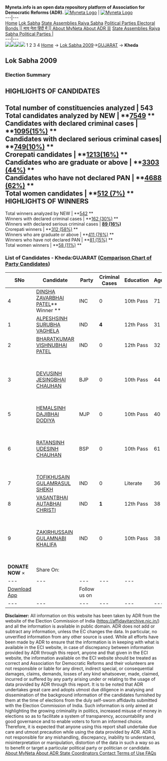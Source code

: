 **Myneta.info is an open data repository platform of Association for Democratic Reforms (ADR).**
[![Myneta Logo](https://www.myneta.info/lib/img/myneta-logo.png)](https://www.myneta.info/) | [![Myneta Logo](https://www.myneta.info/lib/img/adr-logo.png)](https://adrindia.org)  
---|---  
[Home](https://www.myneta.info/) [Lok Sabha](https://www.myneta.info/#ls "Lok Sabha") [ State Assemblies ](https://www.myneta.info/#sa "State Assemblies") [Rajya Sabha](https://www.myneta.info/#rs "Rajya Sabha") [Political Parties ](https://www.myneta.info/party "Political Parties") [ Electoral Bonds ](https://www.myneta.info/electoral_bonds "Electoral Bonds") [ || माय नेता हिंदी में || ](https://translate.google.co.in/translate?prev=hp&hl=en&js=y&u=www.myneta.info&sl=en&tl=hi&history_state0=) [ About MyNeta ](https://adrindia.org/content/about-myneta) [ About ADR ](https://adrindia.org/about-adr/who-we-are) [☰](javascript:void\(0\))
[ State Assemblies ](https://www.myneta.info/#sa "State Assemblies") [ Rajya Sabha ](https://www.myneta.info/#rs "Rajya Sabha") [ Political Parties ](https://www.myneta.info/party "Political Parties")
|   
---|---  
![](https://www.myneta.info/lib/img/banner/banner-1.png)![](https://www.myneta.info/lib/img/banner/banner-2.png)![](https://www.myneta.info/lib/img/banner/banner-3.png)![](https://www.myneta.info/lib/img/banner/banner-4.png)
1  2  3  4 
[Home](https://www.myneta.info/) → [Lok Sabha 2009](https://www.myneta.info/ls2009/)→[GUJARAT](https://www.myneta.info/ls2009/index.php?action=show_constituencies&state_id=6) → **Kheda**
### 
## Lok Sabha 2009
###  Election Summary 
HIGHLIGHTS OF CANDIDATES  
---  
Total number of constituencies analyzed |  543   
Total candidates analyzed by NEW | **[7549](https://www.myneta.info/ls2009/index.php?action=summary&subAction=candidates_analyzed&sort=candidate#summary) **  
Candidates with declared criminal cases | **[1095(15%)](https://www.myneta.info/ls2009/index.php?action=summary&subAction=crime&sort=candidate#summary) **  
Candidates with declared serious criminal cases| **[749(10%)](https://www.myneta.info/ls2009/index.php?action=summary&subAction=serious_crime&sort=candidate#summary) **  
Crorepati candidates | **[1213(16%)](https://www.myneta.info/ls2009/index.php?action=summary&subAction=crorepati&sort=candidate#summary) **  
Candidates who are graduate or above | **[3303 (44%)](https://www.myneta.info/ls2009/index.php?action=summary&subAction=education&sort=candidate#summary) **  
Candidates who have not declared PAN | **[4688 (62%)](https://www.myneta.info/ls2009/index.php?action=summary&subAction=without_pan&sort=candidate#summary) **  
Total women candidates | **[512 (7%)](https://www.myneta.info/ls2009/index.php?action=summary&subAction=women_candidate&sort=candidate#summary) **  
HIGHLIGHTS OF WINNERS  
---  
Total winners analyzed by NEW | **[542](https://www.myneta.info/ls2009/index.php?action=summary&subAction=winner_analyzed&sort=candidate#summary) **  
Winners with declared criminal cases | **[162 (30%)](https://www.myneta.info/ls2009/index.php?action=summary&subAction=winner_crime&sort=candidate#summary) **  
Winners with declared serious criminal cases | **[89 (16%)](https://www.myneta.info/ls2009/index.php?action=summary&subAction=winner_serious_crime&sort=candidate#summary)**  
Crorepati winners | **[312 (58%)](https://www.myneta.info/ls2009/index.php?action=summary&subAction=winner_crorepati&sort=candidate#summary) **  
Winners who are graduate or above | **[411 (76%)](https://www.myneta.info/ls2009/index.php?action=summary&subAction=winner_education&sort=candidate#summary) **  
Winners who have not declared PAN | **[81 (15%)](https://www.myneta.info/ls2009/index.php?action=summary&subAction=winner_without_pan&sort=candidate#summary) **  
Total women winners | **[58 (11%)](https://www.myneta.info/ls2009/index.php?action=summary&subAction=winner_women&sort=candidate#summary) **  
### List of Candidates - Kheda:GUJARAT ([Comparison Chart of Party Candidates](https://www.myneta.info/ls2009/comparisonchart.php?constituency_id=282))
SNo | Candidate| Party| Criminal Cases| Education| Age| Total Assets| Liabilities  
---|---|---|---|---|---|---|---  
4  | [DINSHA ZAVARBHAI PATEL](https://www.myneta.info/ls2009/candidate.php?candidate_id=2619)** Winner ** | INC | 0 | 10th Pass| 71 | Rs 2,30,65,019 ~ 2 Crore+ | Rs 34,80,352 ~ 34 Lacs+  
1  | [ALPESHSINH SURUBHA VAGHELA](https://www.myneta.info/ls2009/candidate.php?candidate_id=2615) | IND | **4** | 12th Pass| 31 | Rs 17,21,000 ~ 17 Lacs+ | Rs 1,11,010 ~ 1 Lacs+  
2  | [BHARATKUMAR VISHNUBHAI PATEL](https://www.myneta.info/ls2009/candidate.php?candidate_id=2622) | IND | 0 | 12th Pass| 32 | Rs 7,95,000 ~ 7 Lacs+ | Rs 0 ~   
3  | [DEVUSINH JESINGBHAI CHAUHAN](https://www.myneta.info/ls2009/candidate.php?candidate_id=2205) | BJP | 0 | 10th Pass| 44 | ![](https://myneta.info/image_v2.php?myneta_folder=ls2009&candidate_id=2205&col=ta) | ![](https://myneta.info/image_v2.php?myneta_folder=ls2009&candidate_id=2205&col=lia)  
5  | [HEMALSINH DAJIBHAI DODIYA](https://www.myneta.info/ls2009/candidate.php?candidate_id=2620) | MJP | 0 | 10th Pass| 40 | Rs 21,17,024 ~ 21 Lacs+ | Rs 29,889 ~ 29 Thou+  
6  | [RATANSINH UDESINH CHAUHAN](https://www.myneta.info/ls2009/candidate.php?candidate_id=2617) | BSP | 0 | 10th Pass| 61 | ![](https://myneta.info/image_v2.php?myneta_folder=ls2009&candidate_id=2617&col=ta) | ![](https://myneta.info/image_v2.php?myneta_folder=ls2009&candidate_id=2617&col=lia)  
7  | [TOFIKHUSAIN GULAMRASUL SHEKH](https://www.myneta.info/ls2009/candidate.php?candidate_id=2625) | IND | 0 | Literate| 36 | Rs 1,60,000 ~ 1 Lacs+ | Rs 0 ~   
8  | [VASANTBHAI AUTABHAI CHRISTI](https://www.myneta.info/ls2009/candidate.php?candidate_id=2618) | IND | **1** | 12th Pass| 38 | Rs 36,79,194 ~ 36 Lacs+ | Rs 2,65,000 ~ 2 Lacs+  
9  | [ZAKIRHUSSAIN GULAMNABI KHALIFA](https://www.myneta.info/ls2009/candidate.php?candidate_id=2621) | IND | 0 | 10th Pass| 38 | ![](https://myneta.info/image_v2.php?myneta_folder=ls2009&candidate_id=2621&col=ta) | ![](https://myneta.info/image_v2.php?myneta_folder=ls2009&candidate_id=2621&col=lia)  
|  **DONATE NOW** × |  Share On:  | [](https://api.whatsapp.com/send?text=https%3A%2F%2Fmyneta.info%2Fpunjab2022%2Findex.php%3Faction%3Dshow_constituencies%26state_id%3D19) | [](https://www.facebook.com/sharer/sharer.php?u=https%3A%2F%2Fmyneta.info%2Fpunjab2022%2Findex.php%3Faction%3Dshow_constituencies%26state_id%3D19) | [](https://twitter.com/share?url=https%3A%2F%2Fmyneta.info%2Fpunjab2022%2Findex.php%3Faction%3Dshow_constituencies%26state_id%3D19)  
---|---|---|---|---  
| [ Download App ](https://play.google.com/store/apps/details?id=com.webrosoft.myneta1&pcampaignid=pcampaignidMKT-Other-global-all-co-prtnr-py-PartBadge-Mar2515-1) | [](https://play.google.com/store/apps/details?id=com.webrosoft.myneta1&pcampaignid=pcampaignidMKT-Other-global-all-co-prtnr-py-PartBadge-Mar2515-1) |  Follow us on  | [](https://www.facebook.com/adrindia.org/) | [](https://twitter.com/adrspeaks) | [](https://groups.google.com/g/national-election-watch?hl=en&pli=1) | [](https://www.instagram.com/adrspeaks/) | [](https://www.youtube.com/user/adrspeaks) | [](https://sharechat.com/profile/adrspeaks)  
---|---|---|---|---|---|---|---|---  
**Disclaimer:** All information on this website has been taken by ADR from the website of the Election Commission of India (https://affidavitarchive.nic.in/) and all the information is available in public domain. ADR does not add or subtract any information, unless the EC changes the data. In particular, no unverified information from any other source is used. While all efforts have been made by ADR to ensure that the information is in keeping with what is available in the ECI website, in case of discrepancy between information provided by ADR through this report, anyone and that given in the ECI website, the information available on the ECI website should be treated as correct and Association for Democratic Reforms and their volunteers are not responsible or liable for any direct, indirect special, or consequential damages, claims, demands, losses of any kind whatsoever, made, claimed, incurred or suffered by any party arising under or relating to the usage of data provided by ADR through this report. It is to be noted that ADR undertakes great care and adopts utmost due diligence in analysing and dissemination of the background information of the candidates furnished by them at the time of elections from the duly self-sworn affidavits submitted with the Election Commission of India. Such information is only aimed at highlighting the growing criminality in politics, increased misuse of money in elections so as to facilitate a system of transparency, accountability and good governance and to enable voters to form an informed choice. Therefore, it is expected that anyone using this report shall undertake due care and utmost precaution while using the data provided by ADR. ADR is not responsible for any mishandling, discrepancy, inability to understand, misinterpretation or manipulation, distortion of the data in such a way so as to benefit or target a particular political party or politician or candidate. 
[ About MyNeta ](https://adrindia.org/content/about-myneta) [ About ADR ](https://adrindia.org/about-adr/who-we-are) [ State Coordinators ](https://adrindia.org/about-adr/state-coordinators) [ Contact ](https://adrindia.org/contact-us) [ Terms of Use ](https://adrindia.org/content/adr-terms-use) [ FAQs ](https://adrindia.org/content/faqs)

